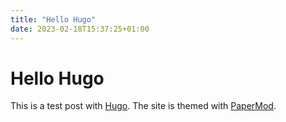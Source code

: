 ```yaml
---
title: "Hello Hugo"
date: 2023-02-18T15:37:25+01:00
---
```


# Hello Hugo

This is a test post with [Hugo](https://gohugo.io/). The site is themed with [PaperMod](https://github.com/adityatelange/hugo-PaperMod).
